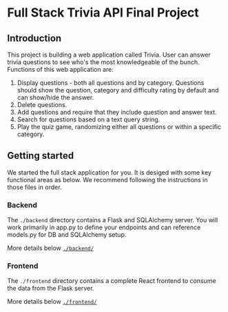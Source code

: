 # Full Stack Trivia API Final Project

## Introduction

This project is building a web application called Trivia. User can answer trivia questions to see who's the most knowledgeable of the bunch. 
Functions of this web application are:

1. Display questions - both all questions and by category. Questions should show the question, category and difficulty rating by default and can show/hide the answer.
2. Delete questions.
3. Add questions and require that they include question and answer text.
4. Search for questions based on a text query string.
5. Play the quiz game, randomizing either all questions or within a specific category.

## Getting started

We started the full stack application for you. It is desiged with some key functional areas as below. We recommend following the instructions in those files in order.

### Backend

The `./backend` directory contains a Flask and SQLAlchemy server. You will work primarily in app.py to define your endpoints and can reference models.py for DB and SQLAlchemy setup.

More details below
[`./backend/`](./backend/README.md)

### Frontend

The `./frontend` directory contains a complete React frontend to consume the data from the Flask server. 

More details below
[`./frontend/`](./frontend/README.md)

